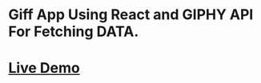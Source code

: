 # Giff App Using React and GIPHY API For Fetching DATA.

# [Live Demo](https://ddepu11.github.io/gifs-react-app)
